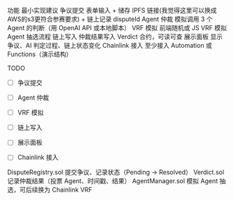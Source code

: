 功能
最小实现建议
争议提交     表单输入 + 储存 IPFS 链接(我觉得这里可以换成AWS的s3更符合参赛要求) + 链上记录 disputeId
Agent 仲裁  模拟调用 3 个 Agent 的判断（用 OpenAI API 或本地脚本）
VRF 模拟    前端随机或 JS VRF 模拟 Agent 抽选流程
链上写入     仲裁结果写入 Verdict 合约，可读可查
展示面板     显示争议、AI 判定过程、链上状态变化
Chainlink 接入  至少接入 Automation 或 Functions（演示结构）


TODO
- [ ] 争议提交
- [ ] Agent 仲裁
- [ ] VRF 模拟
- [ ] 链上写入
- [ ] 展示面板
- [ ] Chainlink 接入


DisputeRegistry.sol   提交争议、记录状态（Pending → Resolved）
Verdict.sol           记录仲裁结果（投票 Agent、时间戳、结果）
AgentManager.sol      模拟 Agent 抽选，可后续换为 Chainlink VRF
